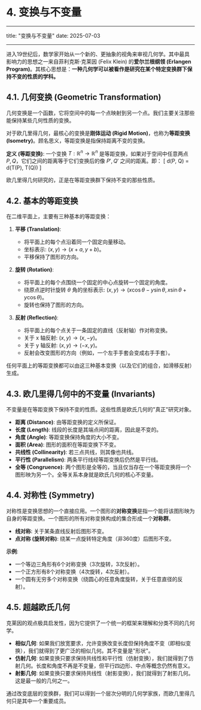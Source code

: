 # 4. 变换与不变量

---

title: "变换与不变量"
date: 2025-07-03

---

进入19世纪后，数学家开始从一个新的、更抽象的视角来审视几何学。其中最具影响力的思想之一来自菲利克斯·克莱因 (Felix Klein) 的**爱尔兰根纲领 (Erlangen Program)**。其核心思想是：**一种几何学可以被看作是研究在某个特定变换群下保持不变的性质的学科。**

## 4.1. 几何变换 (Geometric Transformation)

几何变换是一个函数，它将空间中的每一个点映射到另一个点。我们主要关注那些能保持某些几何性质的变换。

对于欧几里得几何，最核心的变换是**刚体运动 (Rigid Motion)**，也称为**等距变换 (Isometry)**。顾名思义，等距变换是指保持距离不变的变换。

**定义 (等距变换)**:
一个变换 $T: \mathbb{R}^n \to \mathbb{R}^n$ 是等距变换，如果对于空间中任意两点 $P, Q$，它们之间的距离等于它们变换后的像 $P', Q'$ 之间的距离。即：
\[ d(P, Q) = d(T(P), T(Q)) \]

欧几里得几何研究的，正是在等距变换群下保持不变的那些性质。

## 4.2. 基本的等距变换

在二维平面上，主要有三种基本的等距变换：

1. **平移 (Translation)**:
    - 将平面上的每个点沿着同一个固定向量移动。
    - 坐标表示: $(x, y) \to (x+a, y+b)$。
    - 平移保持了图形的方向。

2. **旋转 (Rotation)**:
    - 将平面上的每个点围绕一个固定的中心点旋转一个固定的角度。
    - 绕原点逆时针旋转 $\theta$ 角的坐标表示: $(x, y) \to (x\cos\theta - y\sin\theta, x\sin\theta + y\cos\theta)$。
    - 旋转也保持了图形的方向。

3. **反射 (Reflection)**:
    - 将平面上的每个点关于一条固定的直线（反射轴）作对称变换。
    - 关于 x 轴反射: $(x, y) \to (x, -y)$。
    - 关于 y 轴反射: $(x, y) \to (-x, y)$。
    - 反射会改变图形的方向（例如，一个左手手套会变成右手手套）。

任何平面上的等距变换都可以由这三种基本变换（以及它们的组合，如滑移反射）生成。

## 4.3. 欧几里得几何中的不变量 (Invariants)

不变量是在等距变换下保持不变的性质。这些性质是欧氏几何的"真正"研究对象。

- **距离 (Distance)**: 由等距变换的定义所保证。
- **长度 (Length)**: 线段的长度是其端点间的距离，因此是不变的。
- **角度 (Angle)**: 等距变换保持角度的大小不变。
- **面积 (Area)**: 图形的面积在等距变换下不变。
- **共线性 (Collinearity)**: 若三点共线，则其像也共线。
- **平行性 (Parallelism)**: 两条平行线经等距变换后仍然是平行线。
- **全等 (Congruence)**: 两个图形是全等的，当且仅当存在一个等距变换将一个图形映为另一个。全等关系本身就是欧氏几何的核心不变量。

## 4.4. 对称性 (Symmetry)

对称性是变换思想的一个直接应用。一个图形的**对称变换**是指一个能将该图形映为自身的等距变换。一个图形的所有对称变换构成的集合形成一个**对称群**。

- **线对称**: 关于某条直线反射后图形不变。
- **点对称 (旋转对称)**: 绕某一点旋转特定角度（非360度）后图形不变。

**示例**:

- 一个等边三角形有6个对称变换（3次旋转，3次反射）。
- 一个正方形有8个对称变换（4次旋转，4次反射）。
- 一个圆有无穷多个对称变换（绕圆心的任意角度旋转，关于任意直径的反射）。

## 4.5. 超越欧氏几何

克莱因的观点极具启发性，因为它提供了一个统一的框架来理解和分类不同的几何学。

- **相似几何**: 如果我们放宽要求，允许变换改变长度但保持角度不变（即相似变换），我们就得到了更广泛的相似几何。其不变量是"形状"。
- **仿射几何**: 如果变换只要求保持共线性和平行性（仿射变换），我们就得到了仿射几何。长度和角度不再是不变量，但平行四边形、中点等概念仍然有意义。
- **射影几何**: 如果变换只要求保持共线性（射影变换），我们就得到了射影几何。这是最一般的几何之一。

通过改变底层的变换群，我们可以得到一个层次分明的几何学家族，而欧几里得几何只是其中一个重要成员。
